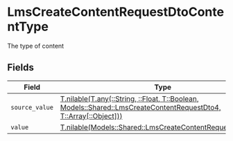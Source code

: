 # LmsCreateContentRequestDtoContentType

The type of content


## Fields

| Field                                                                                                                                                                            | Type                                                                                                                                                                             | Required                                                                                                                                                                         | Description                                                                                                                                                                      |
| -------------------------------------------------------------------------------------------------------------------------------------------------------------------------------- | -------------------------------------------------------------------------------------------------------------------------------------------------------------------------------- | -------------------------------------------------------------------------------------------------------------------------------------------------------------------------------- | -------------------------------------------------------------------------------------------------------------------------------------------------------------------------------- |
| `source_value`                                                                                                                                                                   | [T.nilable(T.any(::String, ::Float, T::Boolean, Models::Shared::LmsCreateContentRequestDto4, T::Array[::Object]))](../../models/shared/lmscreatecontentrequestdtosourcevalue.md) | :heavy_minus_sign:                                                                                                                                                               | N/A                                                                                                                                                                              |
| `value`                                                                                                                                                                          | [T.nilable(Models::Shared::LmsCreateContentRequestDtoValue)](../../models/shared/lmscreatecontentrequestdtovalue.md)                                                             | :heavy_minus_sign:                                                                                                                                                               | N/A                                                                                                                                                                              |